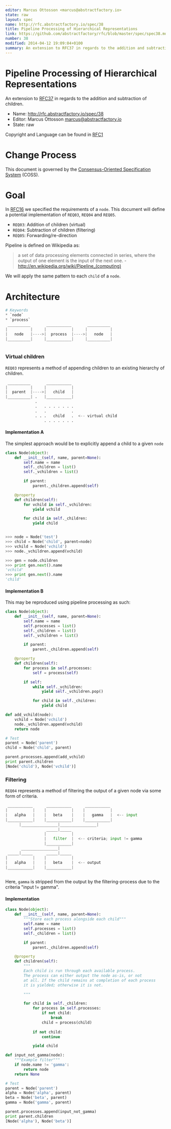 ```yaml
---
editor: Marcus Ottosson <marcus@abstractfactory.io>
state: raw
layout: spec
name: http://rfc.abstractfactory.io/spec/38
title: Pipeline Processing of Hierarchical Representations
link: https://github.com/abstractfactory/rfc/blob/master/spec/spec38.md
number: 38
modified: 2014-04-12 19:09:04+0100
summary: An extension to RFC37 in regards to the addition and subtraction of children.
---
```


# Pipeline Processing of Hierarchical Representations

An extension to [RFC37](http://rfc.abstractfactory.io/spec/37) in regards to the addition and subtraction of children.

* Name: http://rfc.abstractfactory.io/spec/38
* Editor: Marcus Ottosson <marcus@abstractfactory.io>
* State: raw

Copyright and Language can be found in [RFC1](http://rfc.abstractfactory.io/spec/1)

# Change Process

This document is governed by the [Consensus-Oriented Specification System](http://www.digistan.org/spec:1/COSS) (COSS).

# Goal

In [RFC16](http://rfc.abstractfactory.io/spec/16) we specified the requirements of a `node`. This document will define a potential implementation of `REQ03`, `REQ04` and `REQ05`.

* `REQ03`: Addition of children (virtual)
* `REQ04`: Subtraction of children (filtering)
* `REQ05`: Forwarding/re-direction

Pipeline is defined on Wikipedia as:

>  a set of data processing elements connected in series, where the output of one element is the input of the next one. - http://en.wikipedia.org/wiki/Pipeline_(computing)

We will apply the same pattern to each `child` of a `node`.

# Architecture

```python
# Keywords
* `node`
* `process`
 __________       ___________       __________ 
|          |     |           |     |          |
|   node   |---->|  process  |---->|   node   |
|__________|     |___________|     |__________|
 
```

### Virtual children

`REQ03` represents a method of appending children to an existing hierarchy of children.

```python
 __________       ___________ 
|          |     |           |
|  parent  |---->|   child   |
|__________| .   |___________|
             .
             .   . . . . . . .
             .   .           .
             . . .   child   .  <-- virtual child
                 . . . . . . .

```

#### Implementation A

The simplest approach would be to explicitly append a child to a given `node`

```python
class Node(object):
    def __init__(self, name, parent=None):
        self.name = name
        self._children = list()
        self._vchildren = list()

        if parent:
            parent._children.append(self)

    @property
    def children(self):
        for vchild in self._vchildren:
            yield vchild

        for child in self._children:
            yield child


>>> node = Node('test')
>>> child = Node('child', parent=node)
>>> vchild = Node('vchild')
>>> node._vchildren.append(vchild)

>>> gen = node.children
>>> print gen.next().name
'vchild'
>>> print gen.next().name
'child'
```

#### Implementation B

This may be reproduced using pipeline processing as such:

```python
class Node(object):
    def __init__(self, name, parent=None):
        self.name = name
        self.processes = list()
        self._children = list()
        self._vchildren = list()

        if parent:
            parent._children.append(self)

    @property
    def children(self):
        for process in self.processes:
            self = process(self)

        if self:
            while self._vchildren:
                yield self._vchildren.pop()

            for child in self._children:
                yield child

def add_vchild(node):
    vchild = Node('vchild')
    node._vchildren.append(vchild)
    return node

# Test
parent = Node('parent')
child = Node('child', parent)

parent.processes.append(add_vchild)
print parent.children
[Node('child'), Node('vchild')]

```

### Filtering

`REQ04` represents a method of filtering the output of a given node via some form of criteria.

```python
 ___________      ___________      ___________ 
|           |    |           |    |           |
|   alpha   |    |   beta    |    |   gamma   |  <-- input
|___________|    |___________|    |___________|
      |________________|________________|
                  _____|_____ 
                 |           |
                 |   filter  |  <-- criteria; input != gamma
                 |___________|
       ________________|
 _____|_____      _____|_____
|           |    |           |
|   alpha   |    |   beta    |  <-- output
|___________|    |___________|
 
```

Here, `gamma` is stripped from the output by the filtering-process due to the criteria "input != gamma".

#### Implementation

```python
class Node(object):
    def __init__(self, name, parent=None):
        """Store each process alongside each child"""
        self.name = name
        self.processes = list()
        self._children = list()

        if parent:
            parent._children.append(self)

    @property
    def children(self):
        """
        Each child is run through each available process.
        The process can either output the node as-is, or not
        at all. If the child remains at completion of each process
        it is yielded; otherwise it is not.

        """

        for child in self._children:
            for process in self.processes:
                if not child:
                    break
                child = process(child)
            
            if not child:
                continue

            yield child

def input_not_gamma(node):
    """Example filter"""
    if node.name != 'gamma':
        return node
    return None

# Test
parent = Node('parent')
alpha = Node('alpha', parent)
beta = Node('beta', parent)
gamma = Node('gamma', parent)

parent.processes.append(input_not_gamma)
print parent.children
[Node('alpha'), Node('beta')]
```